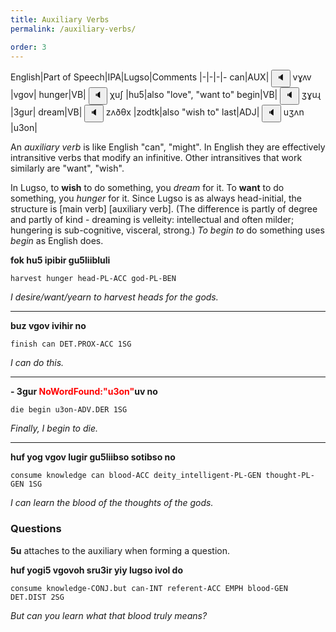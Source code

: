 ```yaml
---
title: Auxiliary Verbs
permalink: /auxiliary-verbs/

order: 3
---
```


English|Part of Speech|IPA|Lugso|Comments
|-|-|-|-
can|AUX|<span class='spoken'> <button class='speak' type='button' data-ipa='vɣʌv'>🔈</button> <span class='ipa'>vɣʌv</span> </span>|vgov|
hunger|VB|<span class='spoken'> <button class='speak' type='button' data-ipa='χuʃ'>🔈</button> <span class='ipa'>χuʃ</span> </span>|hu5|also "love", "want to"
begin|VB|<span class='spoken'> <button class='speak' type='button' data-ipa='ʒɣuɻ'>🔈</button> <span class='ipa'>ʒɣuɻ</span> </span>|3gur|
dream|VB|<span class='spoken'> <button class='speak' type='button' data-ipa='zʌðθx'>🔈</button> <span class='ipa'>zʌðθx</span> </span>|zodtk|also "wish to"
last|ADJ|<span class='spoken'> <button class='speak' type='button' data-ipa='uʒʌn'>🔈</button> <span class='ipa'>uʒʌn</span> </span>|u3on|

An _auxiliary verb_ is like English "can", "might". In English they are effectively intransitive verbs that modify an infinitive. Other intransitives that work similarly are "want", "wish".

In Lugso, to **wish** to do something, you _dream_ for it. To **want** to do something, you _hunger_ for it. Since Lugso is as always head-initial, the structure is [main verb] [auxiliary verb]. (The difference is partly of degree and partly of kind - dreaming is velleity: intellectual and often milder; hungering is sub-cognitive, visceral, strong.) _To begin to_ do something uses _begin_ as English does.

**fok hu5 ipibir gu5liibluli**

`harvest hunger head-PL-ACC god-PL-BEN`

_I desire/want/yearn to harvest heads for the gods._

---

**buz vgov ivihir no**

`finish can DET.PROX-ACC 1SG` 

_I can do this._ 

---

**- 3gur <span style="color:red">NoWordFound:"u3on"</span>uv no**

`die begin u3on-ADV.DER 1SG`

_Finally, I begin to die._

---

**huf yog vgov lugir gu5liibso sotibso no**

`consume knowledge can blood-ACC deity_intelligent-PL-GEN thought-PL-GEN 1SG`

_I can learn the blood of the thoughts of the gods._

### Questions

**5u** attaches to the auxiliary when forming a question.

**huf yogi5 vgovoh sru3ir yiy lugso ivol do**

`consume knowledge-CONJ.but can-INT referent-ACC EMPH blood-GEN DET.DIST 2SG`

_But can you learn what that blood truly means?_

